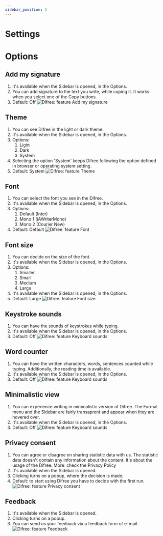 ```yaml
---
sidebar_position: 3
---
```

# Settings

# Options
## Add my signature
1. It's available when the Sidebar is opened, in the Options.
2. You can add signature to the text you write, while coping it. It works when you select one of the Copy buttons.
3. Default: Off
![Difree: feature Add my signature](/img/2_10_signature.png)

## Theme
1. You can see Difree in the light or dark theme. 
2. It's available when the Sidebar is opened, in the Options.
3. Options:
   1. Light
   2. Dark
   3. System
4. Selecting the option 'System' keeps Difree following the option defined in browser or operating system setting.
5. Default: System
![Difree: feature Theme](/img/2_11_theme.png)

## Font
1. You can select the font you see in the Difree.
2. It's available when the Sidebar is opened, in the Options.
3. Options:
   1. Default (Inter)
   2. Mono 1 (iAWriterMono)
   3. Mono 2 (Courier New)
4. Default: Default
![Difree: feature Font](/img/2_12_font.png)

## Font size
1. You can decide on the size of the font.
2. It's available when the Sidebar is opened, in the Options.
3. Options:
   1. Smaller
   2. Small
   3. Medium
   4. Large
4. It's available when the Sidebar is opened, in the Options.
5. Default: Large
![Difree: feature Font size](/img/2_13_font_size.png)

## Keystroke sounds
1. You can have the sounds of keystrokes while typing.
2. It's available when the Sidebar is opened, in the Options.
3. Default: Off
![Difree: feature Keyboard sounds](/img/2_14_sound.png)

## Word counter
1. You can have the written characters, words, sentences counted while typing. Additionally, the reading time is available.
2. It's available when the Sidebar is opened, in the Options.
3. Default: Off
![Difree: feature Keyboard sounds](/img/2_15_counter.png)

## Minimalistic view
1. You can experience writing in minimalistic version of Difree. The Format menu and the Sidebar are fairly transaprent and appear when they are hovered over.
2. It's available when the Sidebar is opened, in the Options.
3. Default: Off
![Difree: feature Keyboard sounds](/img/2_16_minimalistic_view.png)

## Privacy consent
1. You can agree or disagree on sharing statistic data with us. The statistic data doesn't contain any information about the content. It's about the usage of the Difree. More: 
check the Privacy Policy
2. It's available when the Sidebar is opened.
3. Clicking turns on a popup, where the decision is made.
4. Default: to start using Difree you have to decide with the first run.
![Difree: feature Privacy consent](/img/2_17_consent.png)

## Feedback
1. It's available when the Sidebar is opened.
2. Clicking turns on a popup.
3. You can send us your feedback via a feedback form of e-mail.
![Difree: feature Feedback](/img/2_18_feedback.png)
